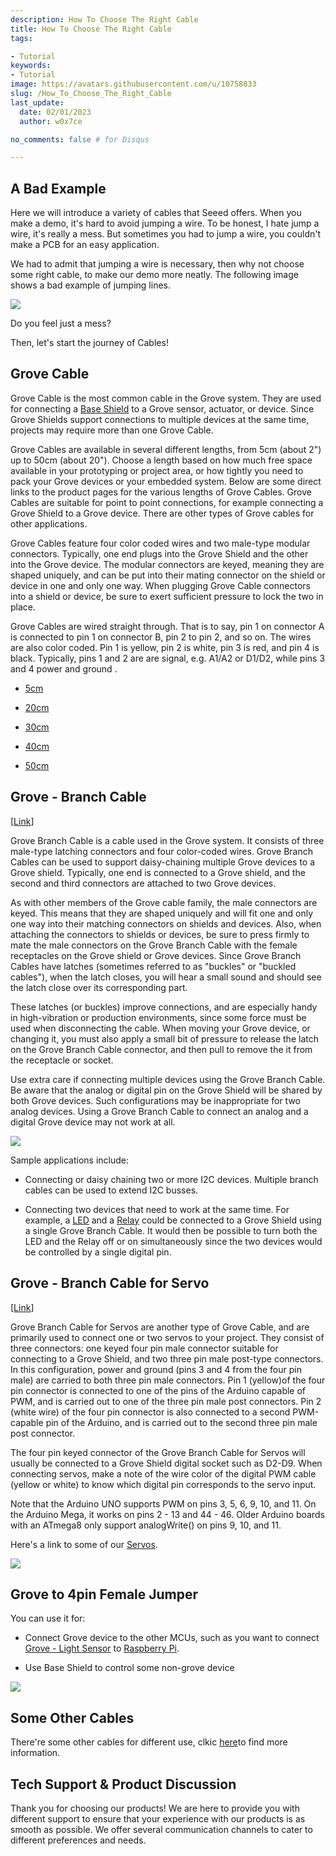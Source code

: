 ```yaml
---
description: How To Choose The Right Cable
title: How To Choose The Right Cable
tags:

- Tutorial
keywords:
- Tutorial
image: https://avatars.githubusercontent.com/u/10758833
slug: /How_To_Choose_The_Right_Cable
last_update:
  date: 02/01/2023
  author: w0x7ce

no_comments: false # for Disqus

---
```

<!-- ---
name: How To Choose The Right Cable
category: Tutorial
title:  How To Choose The Right Cable
prodimagename:
surveyurl: https://www.research.net/r/How_To_Choose_The_Right_Cable
--- -->

## A Bad Example

Here we will introduce a variety of cables that Seeed offers. When you make a demo, it's hard to avoid jumping a wire. To be honest, I hate jump a wire, it's really a mess. But sometimes you had to jump a wire, you couldn't make a PCB for an easy application.

We had to admit that jumping a wire is necessary, then why not choose some right cable, to make our  demo more neatly.
The following image shows a bad example of jumping lines.

![](https://files.seeedstudio.com/wiki/How_To_Choose_The_Right_Cable/img/How_to_choose_cable_1.jpg)

Do you feel just a mess?

Then, let's start the journey of Cables!

## Grove Cable

Grove Cable is the most common cable in the Grove system. They are used for connecting  a [Base Shield](https://www.seeedstudio.com/depot/base-shield-v13-p-1378.html?cPath=98_16) to a Grove sensor, actuator, or device. Since Grove Shields support connections to multiple devices at the same time, projects may require more than one Grove Cable.

Grove Cables are available in several different lengths, from 5cm (about 2") up to 50cm (about 20"). Choose a length based on how much free space available in your prototyping or project area, or how tightly you need to pack your Grove devices or your embedded system. Below are some direct links to the product pages for the various lengths of Grove Cables. Grove Cables are suitable for point to point connections, for example connecting a Grove Shield to a Grove device. There are other types of Grove cables for other applications.

Grove Cables feature four color coded wires and two male-type modular connectors. Typically, one end plugs into the Grove Shield and the other into the Grove device. The modular connectors are keyed, meaning they are shaped uniquely, and can be put into their mating connector on the shield or device in one and only one way. When plugging Grove Cable connectors into a shield or device, be sure to exert sufficient pressure to lock the two in place.

Grove Cables are wired straight through. That is to say, pin 1 on connector A is connected to pin 1 on connector B, pin 2 to pin 2, and so on. The wires are also color coded. Pin 1 is yellow, pin 2 is white, pin 3 is red, and pin 4 is black. Typically, pins 1 and 2 are  are signal, e.g. A1/A2 or D1/D2, while pins 3 and 4 power and ground .

- [5cm](https://www.seeedstudio.com/Grove-Universal-4-Pin-Buckled-5cm-Cable-5-PCs-Pack.html)

- [20cm](https://www.seeedstudio.com/Grove-Universal-4-Pin-Buckled-20cm-Cable-5-PCs-pack.html)

- [30cm](https://www.seeedstudio.com/Grove-Universal-4-Pin-Buckled-30cm-Cable-5-PCs-Pack.html)

- [40cm](https://www.seeedstudio.com/Grove-Universal-4-Pin-Buckled-40cm-Cable-5-PCs-Pack.html)

- [50cm](https://www.seeedstudio.com/Grove-Universal-4-Pin-Buckled-50cm-Cable-5-PCs-Pack.html)

## Grove - Branch Cable

[[Link](https://www.seeedstudio.com/Grove-Branch-Cable-5PCs-pack.html)]

Grove Branch Cable is a cable used in the Grove system. It consists of three male-type latching connectors and four color-coded wires. Grove Branch Cables can be used to support daisy-chaining multiple Grove devices to a Grove shield. Typically, one end is connected to a Grove shield, and the second and third connectors are attached to two Grove devices.

As with other members of the Grove cable family, the male connectors are keyed. This means that they are shaped uniquely and will fit one and only one way into their matching connectors on shields and devices. Also, when attaching the connectors to shields or devices, be sure to press firmly to mate the male connectors on the Grove Branch Cable with the female receptacles on the Grove shield or Grove devices. Since Grove Branch Cables have latches (sometimes referred to as "buckles" or "buckled cables"), when the latch closes, you will hear a small sound and should see the latch close over its corresponding part.

These latches (or buckles) improve connections, and are especially handy in high-vibration or production environments, since some force must be used when disconnecting the cable. When moving your Grove device, or changing it, you must also apply a small bit of pressure to release the latch on the Grove Branch Cable connector, and then pull to remove the it from the receptacle or socket.

Use extra care if connecting multiple devices using the Grove Branch Cable. Be aware that the analog or digital pin on the Grove Shield will be shared by both Grove devices. Such configurations may be inappropriate for two analog devices. Using a Grove Branch Cable to connect an analog and a digital Grove device may not work at all.

![](https://files.seeedstudio.com/wiki/How_To_Choose_The_Right_Cable/img/Grove-Branch_Cable-5PCs_pack-.jpg)

Sample applications include:

- Connecting or daisy chaining two or more I2C devices. Multiple branch cables can be used to extend I2C busses.

- Connecting two devices that need to work at the same time. For example, a [LED](https://www.seeedstudio.com/Grove-LED-Pack-p-4364.html) and a [Relay](https://www.seeedstudio.com/Grove-Relay.html) could be connected to a Grove Shield using a single Grove Branch Cable. It would then be possible to turn both the LED and the Relay off or on simultaneously since the two devices would be controlled by a single digital pin.

## Grove - Branch Cable for Servo

[[Link](https://www.seeedstudio.com/Grove-Branch-Cable-for-Servo-5PCs-pack.html)]

Grove Branch Cable for Servos are another type of Grove Cable, and are primarily used to connect one or two servos to your project. They consist of three connectors: one keyed four pin male connector suitable for connecting to a Grove Shield, and two three pin male post-type connectors. In this configuration, power and ground (pins 3 and 4 from the four pin male) are carried to both three pin male connectors. Pin 1 (yellow)of the four pin connector is connected to one of the pins of the Arduino capable of PWM, and is carried out to one of the three pin male post connectors. Pin 2 (white wire) of the four pin connector is also connected to a second PWM-capable pin of the Arduino, and is carried out to the second three pin male post connector.

The four pin keyed connector of the Grove Branch Cable for Servos will usually be connected to a Grove Shield digital socket such as D2-D9. When connecting servos, make a note of the wire color of the digital PWM cable (yellow or white) to know which digital pin corresponds to the servo input.

Note that the Arduino UNO supports PWM on pins 3, 5, 6, 9, 10, and 11. On the Arduino Mega, it works on pins 2 - 13 and 44 - 46. Older Arduino boards with an ATmega8 only support analogWrite() on pins 9, 10, and 11.

Here's a link to some of our [Servos](https://www.seeedstudio.com/catalogsearch/result/?q=servos).

![](https://files.seeedstudio.com/wiki/How_To_Choose_The_Right_Cable/img/4pinto2x3pin500.jpg)

## Grove to 4pin Female Jumper

You can use it for:

- Connect Grove device to the other MCUs, such as you want to connect [Grove - Light Sensor](https://www.seeedstudio.com/Grove-Light-Sensor-p-746.html) to [Raspberry Pi](http://www.raspberrypi.org/).

- Use Base Shield to control some non-grove device

![](https://files.seeedstudio.com/wiki/How_To_Choose_The_Right_Cable/img/4p254.jpg)

## Some Other Cables

There're some other cables for different use, clkic [here](https://www.seeedstudio.com/catalogsearch/result/?q=Cables)to find more information.

## Tech Support & Product Discussion

Thank you for choosing our products! We are here to provide you with different support to ensure that your experience with our products is as smooth as possible. We offer several communication channels to cater to different preferences and needs.

<div class="button_tech_support_container">
<a href="https://forum.seeedstudio.com/" class="button_forum"></a> 
<a href="https://www.seeedstudio.com/contacts" class="button_email"></a>
</div>

<div class="button_tech_support_container">
<a href="https://discord.gg/eWkprNDMU7" class="button_discord"></a> 
<a href="https://github.com/Seeed-Studio/wiki-documents/discussions/69" class="button_discussion"></a>
</div>
